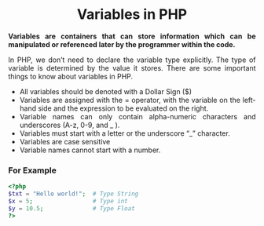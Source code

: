 <style>
  body {
    text-align: justify;
  }
</style>

# <h1 style="text-align: center;"> Variables in PHP </h1>

<b>
Variables are containers that can store information which can be manipulated or referenced later by the programmer within the code.
</b>

In PHP, we don’t need to declare the variable type explicitly. The type of variable is determined by the value it stores. There are some important things to know about variables in PHP.

- All variables should be denoted with a Dollar Sign ($)
- Variables are assigned with the = operator, with the variable on the left-hand side and the expression to be evaluated on the right.
- Variable names can only contain alpha-numeric characters and underscores (A-z, 0-9, and \_ ).
- Variables must start with a letter or the underscore “\_” character.
- Variables are case sensitive
- Variable names cannot start with a number.

### For Example

```php
<?php
$txt = "Hello world!";  # Type String
$x = 5;                 # Type int
$y = 10.5;              # Type Float
?>
```
